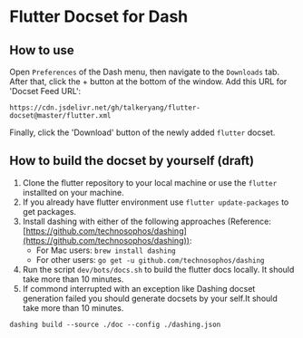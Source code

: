 # Flutter Docset for Dash

## How to use

Open `Preferences` of the Dash menu, then navigate to the `Downloads` tab. After that, click the + button at the bottom of the window. Add this URL for 'Docset Feed URL':

```
https://cdn.jsdelivr.net/gh/talkeryang/flutter-docset@master/flutter.xml
```

Finally, click the 'Download' button of the newly added `flutter` docset.

## How to build the docset by yourself (draft)

1. Clone the flutter repository to your local machine or use the `flutter` installted on your machine.
2. If you already have flutter environment use `flutter update-packages` to get packages.
3. Install dashing with either of the following approaches (Reference: [https://github.com/technosophos/dashing](https://github.com/technosophos/dashing)):
    - For Mac users: `brew install dashing`
    - For other users: `go get -u github.com/technosophos/dashing`
4. Run the script `dev/bots/docs.sh` to build the flutter docs locally. It should take more than 10 minutes.
5. If commond interrupted with an exception like Dashing docset generation failed you should generate docsets by your self.It should take more than 10 minutes.  

```
dashing build --source ./doc --config ./dashing.json
```


